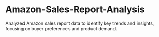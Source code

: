 # Amazon-Sales-Report-Analysis

Analyzed Amazon sales report data to identify key trends and insights, focusing on buyer preferences and product demand.
